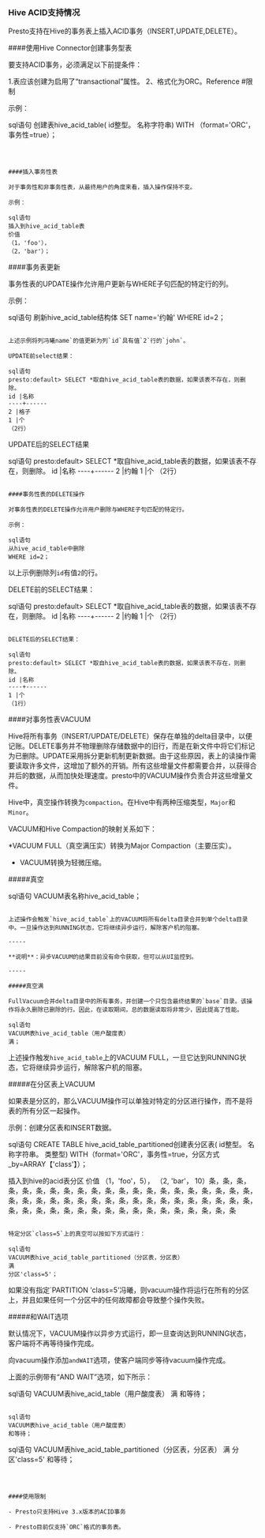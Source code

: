 ### Hive ACID支持情况

Presto支持在Hive的事务表上插入ACID事务（INSERT,UPDATE,DELETE）。



####使用Hive Connector创建事务型表

要支持ACID事务，必须满足以下前提条件：

1.表应该创建为启用了“transactional”属性。
2、格式化为ORC。Reference #限制

示例：

sql语句
创建表hive_acid_table(
id整型。
名称字符串)
WITH （format='ORC'，事务性=true）；
```



####插入事务性表

对于事务性和非事务性表，从最终用户的角度来看，插入操作保持不变。

示例：

sql语句
插入到hive_acid_table表
价值
（1，'foo'），
（2，'bar'）；
```



####事务表更新

事务性表的UPDATE操作允许用户更新与WHERE子句匹配的特定行的列。

示例：

sql语句
刷新hive_acid_table结构体
SET name='约翰'
WHERE id=2；
```

上述示例将列冯曦name`的值更新为列`id`具有值`2`行的`john`。

UPDATE前select结果：

sql语句
presto:default> SELECT *取自hive_acid_table表的数据，如果该表不存在，则删除。
id |名称
----+------
2 |格子
1 |个
（2行）
```

UPDATE后的SELECT结果

sql语句
presto:default> SELECT *取自hive_acid_table表的数据，如果该表不存在，则删除。
id |名称
----+------
2 |约翰
1 |个
（2行）
```

####事务性表的DELETE操作

对事务性表的DELETE操作允许用户删除与WHERE子句匹配的特定行。

示例：

sql语句
从hive_acid_table中删除
WHERE id=2；
```

以上示例删除列`id`有值`2`的行。

DELETE前的SELECT结果：

sql语句
presto:default> SELECT *取自hive_acid_table表的数据，如果该表不存在，则删除。
id |名称
----+------
2 |约翰
1 |个
（2行）
```

DELETE后的SELECT结果：

sql语句
presto:default> SELECT *取自hive_acid_table表的数据，如果该表不存在，则删除。
id |名称
----+------
1 |个
（1行）
```



####对事务性表VACUUM

Hive将所有事务（INSERT/UPDATE/DELETE）保存在单独的delta目录中，以便记账。DELETE事务并不物理删除存储数据中的旧行，而是在新文件中将它们标记为已删除。UPDATE采用拆分更新机制更新数据。由于这些原因，表上的读操作需要读取许多文件，这增加了额外的开销。所有这些增量文件都需要合并，以获得合并后的数据，从而加快处理速度。presto中的VACUUM操作负责合并这些增量文件。

Hive中，真空操作转换为`compaction`。在Hive中有两种压缩类型，`Major`和`Minor`。

VACUUM和Hive Compaction的映射关系如下：

*VACUUM FULL（真空满压实）转换为Major Compaction（主要压实）。

* VACUUM转换为轻微压缩。

#####真空

sql语句
VACUUM表名称hive_acid_table；
```

上述操作会触发`hive_acid_table`上的VACUUM将所有delta目录合并到单个delta目录中。一旦操作达到RUNNING状态，它将继续异步运行，解除客户机的阻塞。

-----

**说明**：异步VACUUM的结果目前没有命令获取，但可以从UI监控到。

-----

#####真空满

FullVacuum合并delta目录中的所有事务，并创建一个只包含最终结果的`base`目录。该操作将永久删除已删除的行。因此，在读取期间，总的数据读取将非常少，因此提高了性能。

sql语句
VACUUM表hive_acid_table（用户酸度表）
满；
```

上述操作触发`hive_acid_table`上的VACUUM FULL，一旦它达到RUNNING状态，它将继续异步运行，解除客户机的阻塞。

#####在分区表上VACUUM

如果表是分区的，那么VACUUM操作可以单独对特定的分区进行操作，而不是将表的所有分区一起操作。

示例：创建分区表和INSERT数据。

sql语句
CREATE TABLE hive_acid_table_partitioned创建表分区表(
id整型。
名称字符串。
类整型)
WITH（format='ORC'，事务性=true，分区方式_by=ARRAY【'class'】）；

插入到hive的acid表分区
价值
（1，'foo'，5），
（2, 'bar'， 10）条，条，条，条，条，条，条，条，条，条，条，条，条，条，条，条，条，条，条，条，条，条，条，条，条，条，条，条，条，条，条，条，条，条，条，条，条，条，条，条，条，条，条，条，条，条，条，条，条，条，条，条，条，条，条，条
```

特定分区`class=5`上的真空可以按如下方式运行：

sql语句
VACUUM表hive_acid_table_partitioned（分区表，分区表）
满
分区'class=5'；
```

如果没有指定`PARTITION 'class=5'冯曦，则vacuum操作将运行在所有的分区上，并且如果任何一个分区中的任何故障都会导致整个操作失败。



#####和WAIT选项

默认情况下，VACUUM操作以异步方式运行，即一旦查询达到RUNNING状态，客户端将不再等待操作完成。

向vacuum操作添加`andWAIT`选项，使客户端同步等待vacuum操作完成。

上面的示例带有“AND WAIT”选项，如下所示：

sql语句
VACUUM表hive_acid_table（用户酸度表）
满
和等待；
```

sql语句
VACUUM表hive_acid_table（用户酸度表）
和等待；
```

sql语句
VACUUM表hive_acid_table_partitioned（分区表，分区表）
满
分区'class=5'
和等待；
```



####使用限制

- Presto只支持Hive 3.x版本的ACID事务

- Presto目前仅支持`ORC`格式的事务表。
